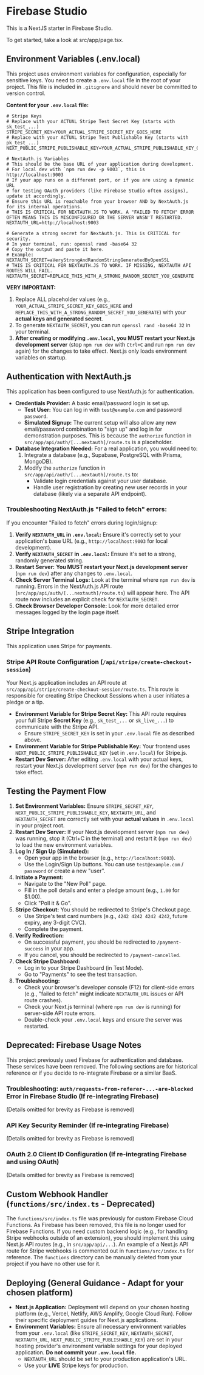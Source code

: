 
# Firebase Studio

This is a NextJS starter in Firebase Studio.

To get started, take a look at src/app/page.tsx.

## Environment Variables (.env.local)

This project uses environment variables for configuration, especially for sensitive keys. You need to create a `.env.local` file in the root of your project. This file is included in `.gitignore` and should never be committed to version control.

**Content for your `.env.local` file:**

```env
# Stripe Keys
# Replace with your ACTUAL Stripe Test Secret Key (starts with sk_test_...)
STRIPE_SECRET_KEY=YOUR_ACTUAL_STRIPE_SECRET_KEY_GOES_HERE
# Replace with your ACTUAL Stripe Test Publishable Key (starts with pk_test_...)
NEXT_PUBLIC_STRIPE_PUBLISHABLE_KEY=YOUR_ACTUAL_STRIPE_PUBLISHABLE_KEY_GOES_HERE

# NextAuth.js Variables
# This should be the base URL of your application during development.
# For local dev with `npm run dev -p 9003`, this is http://localhost:9003
# If your app runs on a different port, or if you are using a dynamic URL
# for testing OAuth providers (like Firebase Studio often assigns), update it accordingly.
# Ensure this URL is reachable from your browser AND by NextAuth.js for its internal operations.
# THIS IS CRITICAL FOR NEXTAUTH.JS TO WORK. A "FAILED TO FETCH" ERROR OFTEN MEANS THIS IS MISCONFIGURED OR THE SERVER WASN'T RESTARTED.
NEXTAUTH_URL=http://localhost:9003

# Generate a strong secret for NextAuth.js. This is CRITICAL for security.
# In your terminal, run: openssl rand -base64 32
# Copy the output and paste it here.
# Example: NEXTAUTH_SECRET=aVeryStrongAndRandomStringGeneratedByOpenSSL
# THIS IS CRITICAL FOR NEXTAUTH.JS TO WORK. IF MISSING, NEXTAUTH API ROUTES WILL FAIL.
NEXTAUTH_SECRET=REPLACE_THIS_WITH_A_STRONG_RANDOM_SECRET_YOU_GENERATE
```

**VERY IMPORTANT:**
1.  Replace ALL placeholder values (e.g., `YOUR_ACTUAL_STRIPE_SECRET_KEY_GOES_HERE` and `REPLACE_THIS_WITH_A_STRONG_RANDOM_SECRET_YOU_GENERATE`) with your **actual keys and generated secret**.
2.  To generate `NEXTAUTH_SECRET`, you can run `openssl rand -base64 32` in your terminal.
3.  **After creating or modifying `.env.local`, you MUST restart your Next.js development server** (stop `npm run dev` with `Ctrl+C` and run `npm run dev` again) for the changes to take effect. Next.js only loads environment variables on startup.

## Authentication with NextAuth.js

This application has been configured to use NextAuth.js for authentication.

*   **Credentials Provider:** A basic email/password login is set up.
    *   **Test User:** You can log in with `test@example.com` and password `password`.
    *   **Simulated Signup:** The current setup will also allow any new email/password combination to "sign up" and log in for demonstration purposes. This is because the `authorize` function in `src/app/api/auth/[...nextauth]/route.ts` is a placeholder.
*   **Database Integration Needed:** For a real application, you would need to:
    1.  Integrate a database (e.g., Supabase, PostgreSQL with Prisma, MongoDB).
    2.  Modify the `authorize` function in `src/app/api/auth/[...nextauth]/route.ts` to:
        *   Validate login credentials against your user database.
        *   Handle user registration by creating new user records in your database (likely via a separate API endpoint).

### Troubleshooting NextAuth.js "Failed to fetch" errors:
If you encounter "Failed to fetch" errors during login/signup:
1.  **Verify `NEXTAUTH_URL` in `.env.local`:** Ensure it's correctly set to your application's base URL (e.g., `http://localhost:9003` for local development).
2.  **Verify `NEXTAUTH_SECRET` in `.env.local`:** Ensure it's set to a strong, randomly generated string.
3.  **Restart Server:** **You MUST restart your Next.js development server** (`npm run dev`) after any changes to `.env.local`.
4.  **Check Server Terminal Logs:** Look at the terminal where `npm run dev` is running. Errors in the NextAuth.js API route (`src/app/api/auth/[...nextauth]/route.ts`) will appear here. The API route now includes an explicit check for `NEXTAUTH_SECRET`.
5.  **Check Browser Developer Console:** Look for more detailed error messages logged by the login page itself.

## Stripe Integration

This application uses Stripe for payments.

### Stripe API Route Configuration (`/api/stripe/create-checkout-session`)

Your Next.js application includes an API route at `src/app/api/stripe/create-checkout-session/route.ts`. This route is responsible for creating Stripe Checkout Sessions when a user initiates a pledge or a tip.

*   **Environment Variable for Stripe Secret Key:** This API route requires your full Stripe **Secret Key** (e.g., `sk_test_...` or `sk_live_...`) to communicate with the Stripe API.
    *   Ensure `STRIPE_SECRET_KEY` is set in your `.env.local` file as described above.
*   **Environment Variable for Stripe Publishable Key:** Your frontend uses `NEXT_PUBLIC_STRIPE_PUBLISHABLE_KEY` (set in `.env.local`) for Stripe.js.
*   **Restart Dev Server:** After editing `.env.local` with your actual keys, restart your Next.js development server (`npm run dev`) for the changes to take effect.

## Testing the Payment Flow
1.  **Set Environment Variables:** Ensure `STRIPE_SECRET_KEY`, `NEXT_PUBLIC_STRIPE_PUBLISHABLE_KEY`, `NEXTAUTH_URL`, and `NEXTAUTH_SECRET` are correctly set with your **actual values** in `.env.local` in your project root.
2.  **Restart Dev Server:** If your Next.js development server (`npm run dev`) was running, stop it (Ctrl+C in the terminal) and restart it (`npm run dev`) to load the new environment variables.
3.  **Log In / Sign Up (Simulated):**
    *   Open your app in the browser (e.g., `http://localhost:9003`).
    *   Use the Login/Sign Up buttons. You can use `test@example.com` / `password` or create a new "user".
4.  **Initiate a Payment:**
    *   Navigate to the "New Poll" page.
    *   Fill in the poll details and enter a pledge amount (e.g., `1.00` for $1.00).
    *   Click "Poll it & Go".
5.  **Stripe Checkout:** You should be redirected to Stripe's Checkout page.
    *   Use Stripe's test card numbers (e.g., `4242 4242 4242 4242`, future expiry, any 3-digit CVC).
    *   Complete the payment.
6.  **Verify Redirection:**
    *   On successful payment, you should be redirected to `/payment-success` in your app.
    *   If you cancel, you should be redirected to `/payment-cancelled`.
7.  **Check Stripe Dashboard:**
    *   Log in to your Stripe Dashboard (in Test Mode).
    *   Go to "Payments" to see the test transaction.
8.  **Troubleshooting:**
    *   Check your browser's developer console (F12) for client-side errors (e.g., "failed to fetch" might indicate `NEXTAUTH_URL` issues or API route crashes).
    *   Check your Next.js terminal (where `npm run dev` is running) for server-side API route errors.
    *   Double-check your `.env.local` keys and ensure the server was restarted.

## Deprecated: Firebase Usage Notes
This project previously used Firebase for authentication and database. These services have been removed. The following sections are for historical reference or if you decide to re-integrate Firebase or a similar BaaS.

### Troubleshooting: `auth/requests-from-referer-...-are-blocked` Error in Firebase Studio (If re-integrating Firebase)
(Details omitted for brevity as Firebase is removed)

### API Key Security Reminder (If re-integrating Firebase)
(Details omitted for brevity as Firebase is removed)

### OAuth 2.0 Client ID Configuration (If re-integrating Firebase and using OAuth)
(Details omitted for brevity as Firebase is removed)

## Custom Webhook Handler (`functions/src/index.ts` - Deprecated)

The `functions/src/index.ts` file was previously for custom Firebase Cloud Functions. As Firebase has been removed, this file is no longer used for Firebase Functions. If you need custom backend logic (e.g., for handling Stripe webhooks outside of an extension), you should implement this using Next.js API routes (e.g., in `src/app/api/...`).
An example of a Next.js API route for Stripe webhooks is commented out in `functions/src/index.ts` for reference.
The `functions` directory can be manually deleted from your project if you have no other use for it.

## Deploying (General Guidance - Adapt for your chosen platform)

*   **Next.js Application:** Deployment will depend on your chosen hosting platform (e.g., Vercel, Netlify, AWS Amplify, Google Cloud Run). Follow their specific deployment guides for Next.js applications.
*   **Environment Variables:** Ensure all necessary environment variables from your `.env.local` (like `STRIPE_SECRET_KEY`, `NEXTAUTH_SECRET`, `NEXTAUTH_URL`, `NEXT_PUBLIC_STRIPE_PUBLISHABLE_KEY`) are set in your hosting provider's environment variable settings for your deployed application. **Do not commit your `.env.local` file.**
    *   `NEXTAUTH_URL` should be set to your production application's URL.
    *   Use your **LIVE** Stripe keys for production.

  